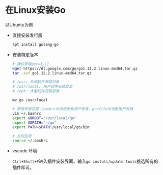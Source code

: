 # 在Linux安装Go

以Ubuntu为例

* 直接安装发行版

    ```bash
    apt install golang-go
    ```

* 安装特定版本

    ```bash
    # 建议安装go>=1.11
    wget https://dl.google.com/go/go1.12.2.linux-amd64.tar.gz
    tar -xvf go1.12.2.linux-amd64.tar.gz

    # /usr: 系统软件安装目录
    # /usr/local: 用户软件安装目录
    # /opt: 大型软件安装目录

    mv go /usr/local

    # 修改环境变量：bashrc对系统所有用户有效，profile对当前用户有效
    vim ~/.bashrc
    export GOROOT="/usr/local/go"
    export GOPATH="~/go"
    export PATH=$PATH:/usr/local/go/bin

    # 立刻生效
    source ~/.bashrc
    ```

* vscode 环境

    ```Ctrl+Shift+P```进入插件安装界面。输入```go install/update tools```挑选所有的插件即可。
